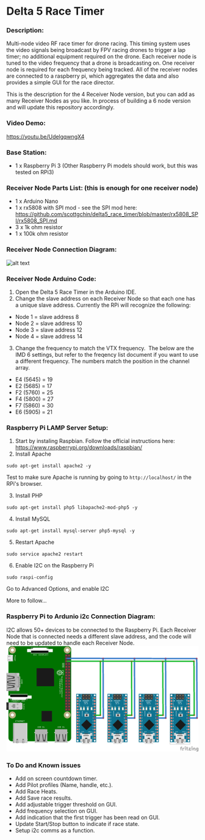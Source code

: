 # Delta 5 Race Timer

### Description:

Multi-node video RF race timer for drone racing.  This timing system uses the video signals being broadcast by FPV racing drones to trigger a lap timer; no additional equipment required on the drone. Each receiver node is tuned to the video frequency that a drone is broadcasting on.  One receiver node is required for each frequency being tracked.  All of the receiver nodes are connected to a raspberry pi, which aggregates the data and also provides a simple GUI for the race director.

This is the description for the 4 Receiver Node version, but you can add as many Receiver Nodes as you like. In process of building a 6 node version and will update this repository accordingly.

### Video Demo:
https://youtu.be/UdelgqwngX4

### Base Station:
* 1 x Raspberry Pi 3 (Other Raspberry Pi models should work, but this was tested on RPi3)

### Receiver Node Parts List: (this is enough for one receiver node)
* 1 x Arduino Nano
* 1 x rx5808 with SPI mod - see the SPI mod here: https://github.com/scottgchin/delta5_race_timer/blob/master/rx5808_SPI/rx5808_SPI.md
* 3 x 1k ohm resistor
* 1 x 100k ohm resistor

### Receiver Node Connection Diagram:
![alt text](img/Receivernode.png)

### Receiver Node Arduino Code:
1. Open the Delta 5 Race Timer in the Arduino IDE.
2. Change the slave address on each Receiver Node so that each one has a unique slave address.  Currently the RPi will recognize the following:
  * Node 1 = slave address 8
  * Node 2 = slave address 10
  * Node 3 = slave address 12
  * Node 4 = slave address 14
3. Change the frequency to match the VTX frequency.  The below are the IMD 6 settings, but refer to the freqency list document if you want to use a different frequency. The numbers match the position in the channel array.
  * E4 (5645) = 19  
  * E2 (5685) = 17  
  * F2 (5760) = 25  
  * F4 (5800) = 27  
  * F7 (5860) = 30  
  * E6 (5905) = 21

### Raspberry Pi LAMP Server Setup:
1. Start by instaling Raspbian. Follow the official instructions here: https://www.raspberrypi.org/downloads/raspbian/
2. Install Apache
 ```
 sudo apt-get install apache2 -y
 ```
 Test to make sure Apache is running by going to ```http://localhost/``` in the RPi's browser.

3. Install PHP
 ```
 sudo apt-get install php5 libapache2-mod-php5 -y
 ```

4. Install MySQL
 ```
 sudo apt-get install mysql-server php5-mysql -y
 ```

5. Restart Apache
 ```
 sudo service apache2 restart
 ```
 
6. Enable I2C on the Raspberry Pi
 ```
 sudo raspi-config
 ```
 Go to Advanced Options, and enable I2C

More to follow...


### Raspberry Pi to Ardunio i2c Connection Diagram:
I2C allows 50+ devices to be connected to the Raspberry Pi. Each Receiver Node that is connected needs a different slave address, and the code will need to be updated to handle each Receiver Node.  
![alt text](img/D5-i2c.png)


### To Do and Known issues 
* Add on screen countdown timer.
* Add Pilot profiles (Name, handle, etc.).
* Add Race Heats.
* Add Save race results.
* Add adjustable trigger threshold on GUI.
* Add frequency selection on GUI.
* Add indication that the first trigger has been read on GUI.
* Update Start/Stop button to indicate if race state.
* Setup i2c comms as a function.
